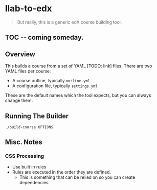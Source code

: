 # llab-to-edx
> But really, this is a generic edX course building tool.

## TOC -- coming someday.

## Overview
This builds a course from a set of YAML [TODO: link] files.
There are two YAML files per course:

* A course outline, typically `outline.yml`
* A configuration file, typically `settings.yml`

These are the default names which the tool expects, but you can always change them.

## Running The Builder
`./build-course OPTIONS`
## Misc. Notes

### CSS Processing
* Use built in rules
* Rules are executed in the order they are defined.
	* This is something that can be relied on so you can create dependencies

